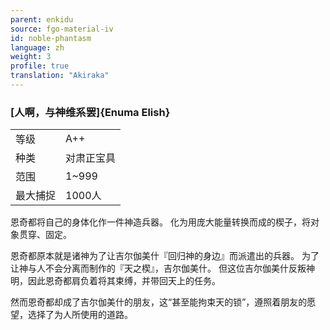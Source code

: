 ```yaml
---
parent: enkidu
source: fgo-material-iv
id: noble-phantasm
language: zh
weight: 3
profile: true
translation: "Akiraka"
---
```


### [人啊，与神维系罢]{Enuma Elish}

<table>
  <tr><td>等级</td><td>A++</td></tr>
  <tr><td>种类</td><td>对肃正宝具</td></tr>
  <tr><td>范围</td><td>1~999</td></tr>
  <tr><td>最大捕捉</td><td>1000人</td></tr>
</table>

恩奇都将自己的身体化作一件神造兵器。
化为用庞大能量转换而成的楔子，将对象贯穿、固定。

恩奇都原本就是诸神为了让吉尔伽美什『回归神的身边』而派遣出的兵器。
为了让神与人不会分离而制作的『天之楔』，吉尔伽美什。
但这位吉尔伽美什反叛神明，因此恩奇都肩负着将其束缚，并带回天上的任务。

然而恩奇都却成了吉尔伽美什的朋友，这“甚至能拘束天的锁”，遵照着朋友的愿望，选择了为人所使用的道路。
